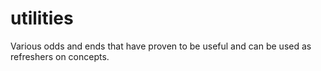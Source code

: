 # utilities
Various odds and ends that have proven to be useful and can be used as refreshers on concepts.
